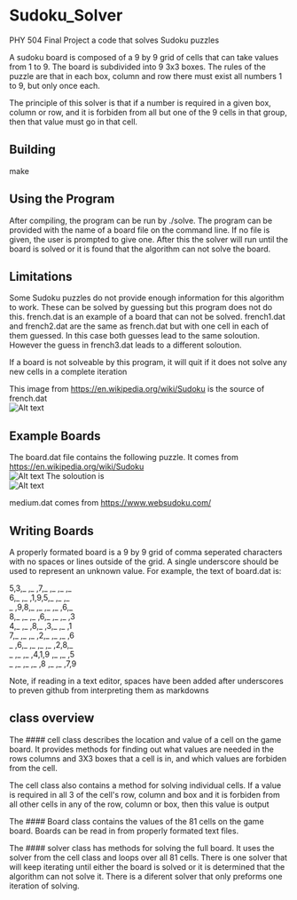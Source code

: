 # Sudoku_Solver
PHY 504 Final Project a code that solves Sudoku puzzles

A sudoku board is composed of a 9 by 9 grid of cells that can take values
from 1 to 9. The board is subdivided into 9 3x3 boxes. The rules of the 
puzzle are that in each box, column and row there must exist all numbers 
1 to 9, but only once each. 

The principle of this solver is that if a number is required in a given box,
column or row, and it is forbiden from all but one of the 9 cells in that group,
then that value must go in that cell.


## Building
make


## Using the Program
After compiling, the program can be run by ./solve. The program can be provided 
with the name of a board file on the command line. If no file is given, the user
is prompted to give one. After this the solver will run until the board is solved 
or it is found that the algorithm can not solve the board. 



## Limitations
Some Sudoku puzzles do not provide enough information for this algorithm to work.
These can be solved by guessing but this program does not do this.
french.dat is an example of a board that can not be solved. french1.dat and french2.dat
are the same as french.dat but with one cell in each of them guessed. In this case
both guesses lead to the same soloution. However the guess in french3.dat leads to
a different soloution.

If a board is not solveable by this program, it will quit if it does not solve any
new cells in a complete iteration

This image from https://en.wikipedia.org/wiki/Sudoku is the source of french.dat<br/>
![Alt text](https://upload.wikimedia.org/wikipedia/commons/thumb/6/6f/Sudoku.jpg/170px-Sudoku.jpg "French")


## Example Boards
The board.dat file contains the following puzzle. It comes from https://en.wikipedia.org/wiki/Sudoku<br/>
![Alt text](https://upload.wikimedia.org/wikipedia/commons/thumb/e/e0/Sudoku_Puzzle_by_L2G-20050714_standardized_layout.svg/250px-Sudoku_Puzzle_by_L2G-20050714_standardized_layout.svg.png "Example") 
The soloution is<br/>
![Alt text](https://upload.wikimedia.org/wikipedia/commons/thumb/1/12/Sudoku_Puzzle_by_L2G-20050714_solution_standardized_layout.svg/250px-Sudoku_Puzzle_by_L2G-20050714_solution_standardized_layout.svg.png "Solved")

medium.dat comes from https://www.websudoku.com/



## Writing Boards
A properly formated board is a 9 by 9 grid of comma seperated characters with no spaces or lines outside of the grid. 
A single underscore should be used to represent an unknown value. For example, the text of board.dat is:

5,3,_ ,_ ,7,_ ,_ ,_ ,_ <br/>
6,_ ,_ ,1,9,5,_ ,_ ,_ <br/>
_ ,9,8,_ ,_ ,_ ,_ ,6,_ <br/>
8,_ ,_ ,_ ,6,_ ,_ ,_ ,3<br/>
4,_ ,_ ,8,_ ,3,_ ,_ ,1<br/>
7,_ ,_ ,_ ,2,_ ,_ ,_ ,6<br/>
_ ,6,_ ,_ ,_ ,_ ,2,8,_ <br/>
_ ,_ ,_ ,4,1,9 ,_ ,_ ,5<br/>
_ ,_ ,_ ,_ ,8 ,_ ,_ ,7,9<br/>

Note, if reading in a text editor, spaces have been added after underscores to preven github from interpreting them as markdowns


## class overview
The  #### cell class describes the location and value of a cell on the game board.
It provides methods for finding out what values are needed in the rows columns
and 3X3 boxes that a cell is in, and which values are forbiden from the cell.

The cell class also contains a method for solving individual cells. If a value is
required in all 3 of the cell's row, column and box and it is forbiden from all 
other cells in any of the row, column or box, then this value is output 


The #### Board class contains the values of the 81 cells on the game board.
Boards can be read in from properly formated text files.


The #### solver class has methods for solving the full board. It uses the solver from
the cell class and loops over all 81 cells. There is one solver that will keep
iterating until either the board is solved or it is determined that the algorithm
can not solve it. There is a diferent solver that only preforms one iteration of
solving.


